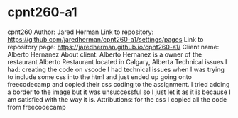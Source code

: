 # cpnt260-a1
cpnt260
Author: Jared Herman
Link to repository: https://github.com/jaredherman/cpnt260-a1/settings/pages
Link to repository page: https://jaredherman.github.io/cpnt260-a1/
Client name: Alberto Hernanez
About client: Alberto Hernanez is a owner of the restaurant Alberto Restaurant located in Calgary, Alberta
Technical issues I had: creating the code on vscode I had technical issues when I was trying to include some css into the html and just ended up going onto freecodecamp and copied their css coding to the assignment. I tried adding a border to the image but it was unsuccessful so I just let it as it is because I am satisfied with the way it is.
Attributions: for the css I copied all the code from freecodecamp
